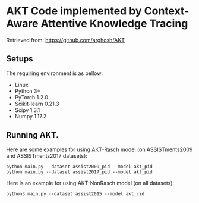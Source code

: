 # AKT Code implemented by Context-Aware Attentive Knowledge Tracing

Retrieved from: https://github.com/arghosh/AKT

## Setups
The requiring environment is as bellow:  

- Linux 
- Python 3+
- PyTorch 1.2.0 
- Scikit-learn 0.21.3
- Scipy 1.3.1
- Numpy 1.17.2



## Running AKT.
Here are some examples for using AKT-Rasch model (on ASSISTments2009 and ASSISTments2017 datasets):
```
python main.py --dataset assist2009_pid --model akt_pid 
python main.py --dataset assist2017_pid --model akt_pid 
```

Here is an example for using AKT-NonRasch model (on all datasets):
```
python3 main.py --dataset assist2015 --model akt_cid
```

